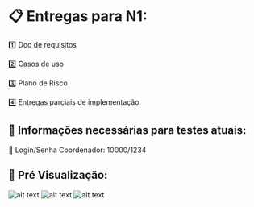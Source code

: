 # :clipboard: **Entregas para N1:**

:one: Doc de requisitos

:two: Casos de uso

:three: Plano de Risco

:four: Entregas parciais de implementação


## :key: **Informações necessárias para testes atuais:**

:closed_lock_with_key: Login/Senha Coordenador: 10000/1234

## :eyes: **Pré Visualização:**

![alt text](https://user-images.githubusercontent.com/60760405/163730757-4c601dbb-8edf-4633-8a13-ae8503f47732.png)
![alt text](https://user-images.githubusercontent.com/60760405/163730756-8d43cf1e-dd6a-4d47-8ec1-c983b0f501a1.png)
![alt text](https://user-images.githubusercontent.com/60760405/163730757-4c601dbb-8edf-4633-8a13-ae8503f47732.png)



